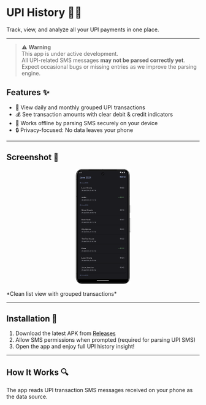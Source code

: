 # UPI History 📲💸

Track, view, and analyze all your UPI payments in one place.

---
> ⚠️ **Warning**  
> This app is under active development.  
> All UPI-related SMS messages **may not be parsed correctly yet**.  
> Expect occasional bugs or missing entries as we improve the parsing engine.

## Features ✨

- 📅 View daily and monthly grouped UPI transactions  
- 💰 See transaction amounts with clear debit & credit indicators  
- 📲 Works offline by parsing SMS securely on your device  
- 🔒 Privacy-focused: No data leaves your phone  

---

## Screenshot 📸

<p align="center">
  <img src="screenshots/upi-history-screenshot.png" alt="Transaction List" height="300" />
</p>
*Clean list view with grouped transactions*

---

## Installation 🚀

1. Download the latest APK from [Releases](https://github.com/yourusername/upihistory/releases)  
2. Allow SMS permissions when prompted (required for parsing UPI SMS)  
3. Open the app and enjoy full UPI history insight!  

---

## How It Works 🔍

The app reads UPI transaction SMS messages received on your phone as the data source.

